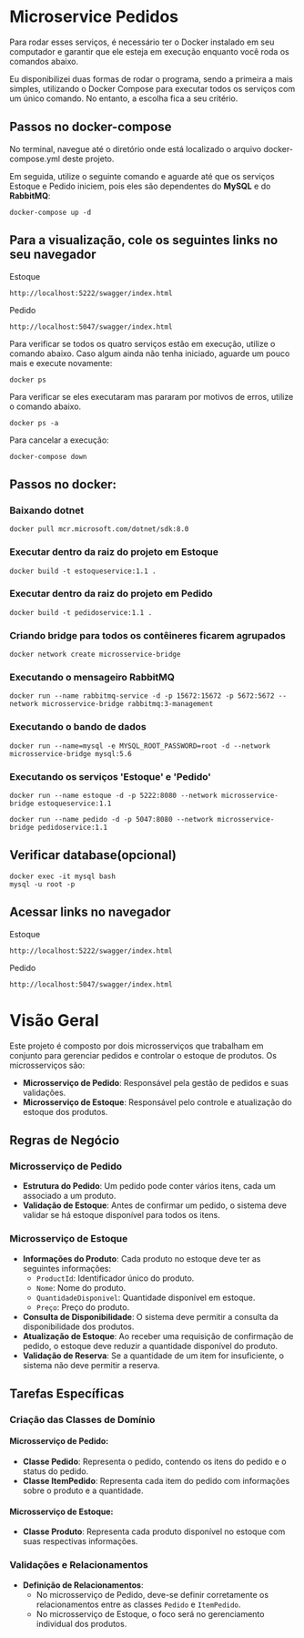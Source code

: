 # Microservice Pedidos

Para rodar esses serviços, é necessário ter o Docker instalado em seu computador e garantir que ele esteja em execução enquanto você roda os comandos abaixo.

Eu disponibilizei duas formas de rodar o programa, sendo a primeira a mais simples, utilizando o Docker Compose para executar todos os serviços com um único comando. No entanto, a escolha fica a seu critério.

## Passos no docker-compose

No terminal, navegue até o diretório onde está localizado o arquivo docker-compose.yml deste projeto.

Em seguida, utilize o seguinte comando e aguarde até que os serviços Estoque e Pedido iniciem, pois eles são dependentes do **MySQL** e do **RabbitMQ**:

```
docker-compose up -d
```
## Para a visualização, cole os seguintes links no seu navegador
Estoque
```
http://localhost:5222/swagger/index.html
```
Pedido
```
http://localhost:5047/swagger/index.html
```
Para verificar se todos os quatro serviços estão em execução, utilize o comando abaixo. Caso algum ainda não tenha iniciado, aguarde um pouco mais e execute novamente:
```
docker ps
```
Para verificar se eles executaram mas pararam por motivos de erros, utilize o comando abaixo.
```
docker ps -a
```
Para cancelar a execução:
```
docker-compose down
```


## Passos no docker:

### Baixando dotnet
```
docker pull mcr.microsoft.com/dotnet/sdk:8.0
```

### Executar dentro da raiz do projeto em Estoque
```
docker build -t estoqueservice:1.1 .
```

### Executar dentro da raiz do projeto em Pedido
```
docker build -t pedidoservice:1.1 .
```

### Criando bridge para todos os contêineres ficarem agrupados
```
docker network create microsservice-bridge
```

### Executando o mensageiro RabbitMQ

```
docker run --name rabbitmq-service -d -p 15672:15672 -p 5672:5672 --network microsservice-bridge rabbitmq:3-management
```

### Executando o bando de dados 
```
docker run --name=mysql -e MYSQL_ROOT_PASSWORD=root -d --network microsservice-bridge mysql:5.6
```

### Executando os serviços 'Estoque' e 'Pedido'
```
docker run --name estoque -d -p 5222:8080 --network microsservice-bridge estoqueservice:1.1
```
```
docker run --name pedido -d -p 5047:8080 --network microsservice-bridge pedidoservice:1.1
```

## Verificar database(opcional)
```
docker exec -it mysql bash
mysql -u root -p
```

## Acessar links no navegador
Estoque
```
http://localhost:5222/swagger/index.html
```

Pedido
```
http://localhost:5047/swagger/index.html
```

# Visão Geral

Este projeto é composto por dois microsserviços que trabalham em conjunto para gerenciar pedidos e controlar o estoque de produtos. Os microsserviços são:

- **Microsserviço de Pedido**: Responsável pela gestão de pedidos e suas validações.
- **Microsserviço de Estoque**: Responsável pelo controle e atualização do estoque dos produtos.

## Regras de Negócio

### Microsserviço de Pedido

- **Estrutura do Pedido**: Um pedido pode conter vários itens, cada um associado a um produto.
- **Validação de Estoque**: Antes de confirmar um pedido, o sistema deve validar se há estoque disponível para todos os itens.

### Microsserviço de Estoque

- **Informações do Produto**: Cada produto no estoque deve ter as seguintes informações:
  - `ProductId`: Identificador único do produto.
  - `Nome`: Nome do produto.
  - `QuantidadeDisponivel`: Quantidade disponível em estoque.
  - `Preço`: Preço do produto.
- **Consulta de Disponibilidade**: O sistema deve permitir a consulta da disponibilidade dos produtos.
- **Atualização de Estoque**: Ao receber uma requisição de confirmação de pedido, o estoque deve reduzir a quantidade disponível do produto.
- **Validação de Reserva**: Se a quantidade de um item for insuficiente, o sistema não deve permitir a reserva.

## Tarefas Específicas

### Criação das Classes de Domínio

#### Microsserviço de Pedido:

- **Classe Pedido**: Representa o pedido, contendo os itens do pedido e o status do pedido.
- **Classe ItemPedido**: Representa cada item do pedido com informações sobre o produto e a quantidade.

#### Microsserviço de Estoque:

- **Classe Produto**: Representa cada produto disponível no estoque com suas respectivas informações.

### Validações e Relacionamentos

- **Definição de Relacionamentos**:
  - No microsserviço de Pedido, deve-se definir corretamente os relacionamentos entre as classes `Pedido` e `ItemPedido`.
  - No microsserviço de Estoque, o foco será no gerenciamento individual dos produtos.
